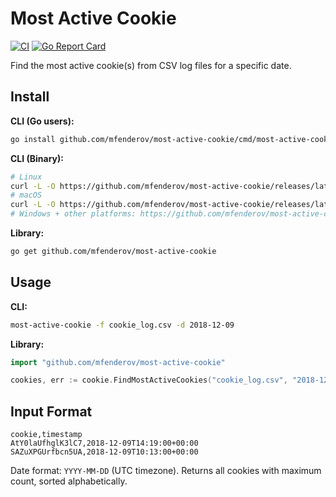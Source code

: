 # Most Active Cookie

[![CI](https://github.com/mfenderov/most-active-cookie/workflows/CI/badge.svg)](https://github.com/mfenderov/most-active-cookie/actions)
[![Go Report Card](https://goreportcard.com/badge/github.com/mfenderov/most-active-cookie)](https://goreportcard.com/report/github.com/mfenderov/most-active-cookie)

Find the most active cookie(s) from CSV log files for a specific date.

## Install

**CLI (Go users):**
```bash
go install github.com/mfenderov/most-active-cookie/cmd/most-active-cookie@latest
```

**CLI (Binary):**
```bash
# Linux
curl -L -O https://github.com/mfenderov/most-active-cookie/releases/latest/download/most-active-cookie-linux-amd64
# macOS  
curl -L -O https://github.com/mfenderov/most-active-cookie/releases/latest/download/most-active-cookie-darwin-amd64
# Windows + other platforms: https://github.com/mfenderov/most-active-cookie/releases/latest
```

**Library:**
```bash
go get github.com/mfenderov/most-active-cookie
```

## Usage

**CLI:**
```bash
most-active-cookie -f cookie_log.csv -d 2018-12-09
```

**Library:**
```go
import "github.com/mfenderov/most-active-cookie"

cookies, err := cookie.FindMostActiveCookies("cookie_log.csv", "2018-12-09")
```

## Input Format

```csv
cookie,timestamp
AtY0laUfhglK3lC7,2018-12-09T14:19:00+00:00
SAZuXPGUrfbcn5UA,2018-12-09T10:13:00+00:00
```

Date format: `YYYY-MM-DD` (UTC timezone). Returns all cookies with maximum count, sorted alphabetically.